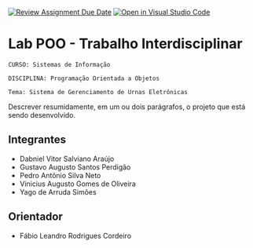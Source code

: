 [![Review Assignment Due Date](https://classroom.github.com/assets/deadline-readme-button-24ddc0f5d75046c5622901739e7c5dd533143b0c8e959d652212380cedb1ea36.svg)](https://classroom.github.com/a/U2JBmGZJ)
[![Open in Visual Studio Code](https://classroom.github.com/assets/open-in-vscode-718a45dd9cf7e7f842a935f5ebbe5719a5e09af4491e668f4dbf3b35d5cca122.svg)](https://classroom.github.com/online_ide?assignment_repo_id=15239374&assignment_repo_type=AssignmentRepo)
# Lab POO - Trabalho Interdisciplinar

`CURSO: Sistemas de Informação`

`DISCIPLINA: Programação Orientada a Objetos`

`Tema: Sistema de Gerenciamento de Urnas Eletrônicas`

Descrever resumidamente, em um ou dois parágrafos, o projeto que está sendo desenvolvido.

## Integrantes

* Dabniel Vitor Salviano Araújo 
* Gustavo Augusto Santos Perdigão
* Pedro Antônio Silva Neto
* Vinicius Augusto Gomes de Oliveira
* Yago de Arruda Simões

## Orientador

* Fábio Leandro Rodrigues Cordeiro


